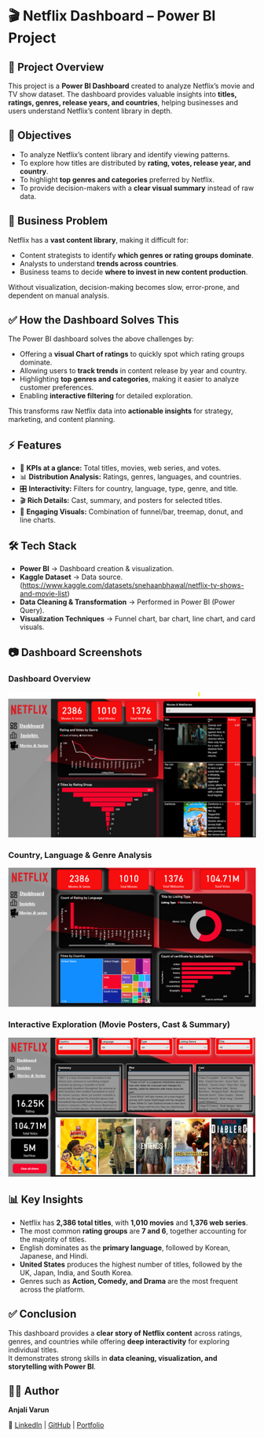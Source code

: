 
# 🎬 Netflix Dashboard – Power BI Project




## 📌 Project Overview

This project is a **Power BI Dashboard** created to analyze Netflix’s movie and TV show dataset. The dashboard provides valuable insights into **titles, ratings, genres, release years, and countries**, helping businesses and users understand Netflix’s content library in depth.  
## 🎯 Objectives  
- To analyze Netflix’s content library and identify viewing patterns.  
- To explore how titles are distributed by **rating, votes, release year, and country**.  
- To highlight **top genres and categories** preferred by Netflix.  
- To provide decision-makers with a **clear visual summary** instead of raw data.  
## 🚩 Business Problem  
Netflix has a **vast content library**, making it difficult for:  
- Content strategists to identify **which genres or rating groups dominate**.  
- Analysts to understand **trends across countries**.  
- Business teams to decide **where to invest in new content production**.  

Without visualization, decision-making becomes slow, error-prone, and dependent on manual analysis.  

## ✅ How the Dashboard Solves This  
The Power BI dashboard solves the above challenges by:  
- Offering a **visual Chart of ratings** to quickly spot which rating groups dominate.  
- Allowing users to **track trends** in content release by year and country.  
- Highlighting **top genres and categories**, making it easier to analyze customer preferences.  
- Enabling **interactive filtering** for detailed exploration.  

This transforms raw Netflix data into **actionable insights** for strategy, marketing, and content planning.  
## ⚡ Features  
- 📌 **KPIs at a glance:** Total titles, movies, web series, and votes.  
- 📊 **Distribution Analysis:** Ratings, genres, languages, and countries.  
- 🎛 **Interactivity:** Filters for country, language, type, genre, and title.  
- 🎬 **Rich Details:** Cast, summary, and posters for selected titles.  
- 🎨 **Engaging Visuals:** Combination of funnel/bar, treemap, donut, and line charts.  
 
## 🛠 Tech Stack  
- **Power BI** → Dashboard creation & visualization.  
- **Kaggle Dataset** → Data source.(https://www.kaggle.com/datasets/snehaanbhawal/netflix-tv-shows-and-movie-list) 
- **Data Cleaning & Transformation** → Performed in Power BI (Power Query).  
- **Visualization Techniques** → Funnel chart, bar chart, line chart, and card visuals.  

## 📷 Dashboard Screenshots

### Dashboard Overview
![Dashboard Overview](https://github.com/anjalivarun13/Netflix-Dashboard/blob/main/SnapShot_of_Dashboard.png)

### Country, Language & Genre Analysis
![Country Language Genre](https://github.com/anjalivarun13/Netflix-Dashboard/blob/main/SnapShot_of_Insights.png)

### Interactive Exploration (Movie Posters, Cast & Summary)
![Interactive Exploration](https://github.com/anjalivarun13/Netflix-Dashboard/blob/main/SnapShot_of_Movies_%26_Series.png)

## 📊 Key Insights
- Netflix has **2,386 total titles**, with **1,010 movies** and **1,376 web series**.  
- The most common **rating groups** are **7 and 6**, together accounting for the majority of titles.  
- English dominates as the **primary language**, followed by Korean, Japanese, and Hindi.  
- **United States** produces the highest number of titles, followed by the UK, Japan, India, and South Korea.  
- Genres such as **Action, Comedy, and Drama** are the most frequent across the platform.  

## ✅ Conclusion
This dashboard provides a **clear story of Netflix content** across ratings, genres, and countries while offering **deep interactivity** for exploring individual titles.  
It demonstrates strong skills in **data cleaning, visualization, and storytelling with Power BI**.  
## 👩‍💻 Author
**Anjali Varun**  

🔗 [LinkedIn](https://www.linkedin.com/in/your-linkedin-username) | [GitHub](https://github.com/anjalivarun13) | [Portfolio](https://your-portfolio-link.com)

